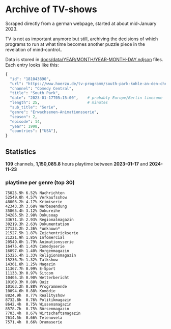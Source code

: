 # Archive of TV-shows

Scraped directly from a german webpage, started at about mid-January 2023.

TV is not as important anymore but still, archiving the decisions of which programs to run at what time
becomes another puzzle piece in the revelation of mind-control.. 

Data is stored in [docs/data/YEAR/MONTH/YEAR-MONTH-DAY.ndjson](docs/data/) files. 
Each entry looks like this:

```python
{
  "id": "181043890", 
  "url": "https://www.hoerzu.de/tv-programm/south-park-kohle-an-den-chefkoch/bid_181043890/", 
  "channel": "Comedy Central", 
  "title": "South Park", 
  "date": "2023-01-17T05:15:00",    # probably Europe/Berlin timezone 
  "length": 25,                     # minutes 
  "sub_title": "Serie", 
  "genre": "Erwachsenen-Animationsserie", 
  "season": 2, 
  "episode": 14, 
  "year": 1998, 
  "countries": ["USA"],
}
```

## Statistics

**109** channels, **1,150,085.8** hours playtime between **2023-01-17** and **2024-11-23**


### playtime per genre (top 30)

    75025.9h 6.52% Nachrichten
    52549.0h 4.57% Verkaufsshow
    48003.2h 4.17% Krimiserie
    42343.3h 3.68% Werbesendung
    35865.4h 3.12% Dokureihe
    34285.5h 2.98% Dokusoap
    33671.1h 2.93% Regionalmagazin
    30219.3h 2.63% Dokumentation
    27133.2h 2.36% *unknown*
    21527.5h 1.87% Zeichentrickserie
    21221.9h 1.85% Infomercial
    20549.0h 1.79% Animationsserie
    16475.4h 1.43% Comedyserie
    16097.6h 1.40% Morgenmagazin
    15325.4h 1.33% Religionsmagazin
    15236.7h 1.32% Talkshow
    14361.8h 1.25% Magazin
    11367.7h 0.99% E-Sport
    11133.3h 0.97% Sitcom
    10405.1h 0.90% Wetterbericht
    10169.3h 0.88% Quiz
    10163.2h 0.88% Programmende
    10094.6h 0.88% Komödie
    8824.9h  0.77% Realityshow
    8732.8h  0.76% Politikmagazin
    8642.4h  0.75% Wissensmagazin
    8578.7h  0.75% Börsenmagazin
    7703.4h  0.67% Wirtschaftsmagazin
    7614.5h  0.66% Telenovela
    7571.4h  0.66% Dramaserie
